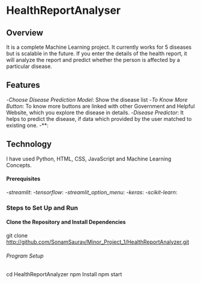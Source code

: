 # HealthReportAnalyser

## Overview 
It is a complete Machine Learning project. It currently works for 5 diseases but is scalable in the future. If you enter the details of the health report, it will analyze the report and predict whether the person is affected by a particular disease.

## Features 
-*Choose Disease Prediction Model*: Show the disease list
-*To Know More Button*: To know more buttons are linked with other Government and Helpful Website, which you explore the disease in details.
-*Disease Predictor*: It helps to predict the disease, if data which provided by the user matched to existing one.
-**:

## Technology

I have used Python, HTML, CSS, JavaScript and Machine Learning Concepts.

#### Prerequisites
-*streamlit*:
-*tensorflow*:
-*streamlit_option_menu*:
-*keras*:
-*scikit-learn*:
### Steps to Set Up and Run

#### Clone the Repository and Install Dependencies

git clone http://github.com/SonamSaurav/Minor_Project_1/HealthReportAnalyzer.git
###### Program Setup

cd HealthReportAnalyzer
npm Install
npm start 